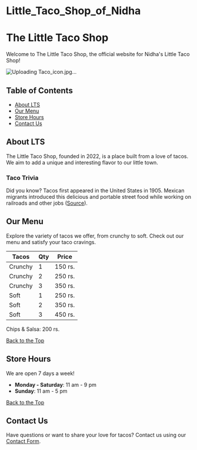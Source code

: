 # Little_Taco_Shop_of_Nidha
# The Little Taco Shop

Welcome to The Little Taco Shop, the official website for Nidha's Little Taco Shop!

![Uploading Taco_icon.jpg…]()


## Table of Contents

- [About LTS](#about-lts)
- [Our Menu](#our-menu)
- [Store Hours](#store-hours)
- [Contact Us](#contact-us)

## About LTS

The Little Taco Shop, founded in 2022, is a place built from a love of tacos. We aim to add a unique and interesting flavor to our little town.

### Taco Trivia

Did you know? Tacos first appeared in the United States in 1905. Mexican migrants introduced this delicious and portable street food while working on railroads and other jobs ([Source](https://www.twistedtaco.com/the-history-of-the-taco)).

## Our Menu

Explore the variety of tacos we offer, from crunchy to soft. Check out our menu and satisfy your taco cravings.

| Tacos   | Qty | Price  |
| ------- | --- | ------ |
| Crunchy | 1   | 150 rs. |
| Crunchy | 2   | 250 rs. |
| Crunchy | 3   | 350 rs. |
| Soft    | 1   | 250 rs. |
| Soft    | 2   | 350 rs. |
| Soft    | 3   | 450 rs. |

Chips & Salsa: 200 rs.

[Back to the Top](#the-little-taco-shop)

## Store Hours

We are open 7 days a week!

- **Monday - Saturday**: 11 am - 9 pm
- **Sunday**: 11 am - 5 pm

[Back to the Top](#the-little-taco-shop)

## Contact Us

Have questions or want to share your love for tacos? Contact us using our [Contact Form](Taco_contact.html).
